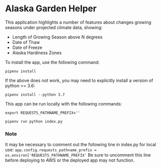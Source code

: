 # Alaska Garden Helper

This application highlights a number of features about changes growing seasons under projected climate data, showing:

* Length of Growing Season above N degrees
* Date of Thaw
* Date of Freeze
* Alaska Hardiness Zones

To install the app, use the following command:

`pipenv install`

If the above does not work, you may need to explicitly install a version of python >= 3.6:

`pipenv install --python 3.7`

This app can be run locally with the following commands:

`export REQUESTS_PATHNAME_PREFIX=''`

`pipenv run python index.py`

### Note
It may be necessary to comment out the following line in index.py for local use:
`app.config.requests_pathname_prefix = os.environ['REQUESTS_PATHNAME_PREFIX'`
Be sure to uncomment this line before deploying to AWS or the deployed app may not function.
